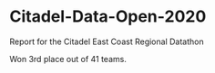 # Citadel-Data-Open-2020
Report for the Citadel East Coast Regional Datathon

Won 3rd place out of 41 teams.
